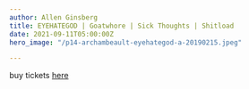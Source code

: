 ```yaml
---
author: Allen Ginsberg
title: EYEHATEGOD | Goatwhore | Sick Thoughts | Shitload
date: 2021-09-11T05:00:00Z
hero_image: "/p14-archambeault-eyehategod-a-20190215.jpeg"

---
```

buy tickets [here](https://holdmyticket.com/event/374910)